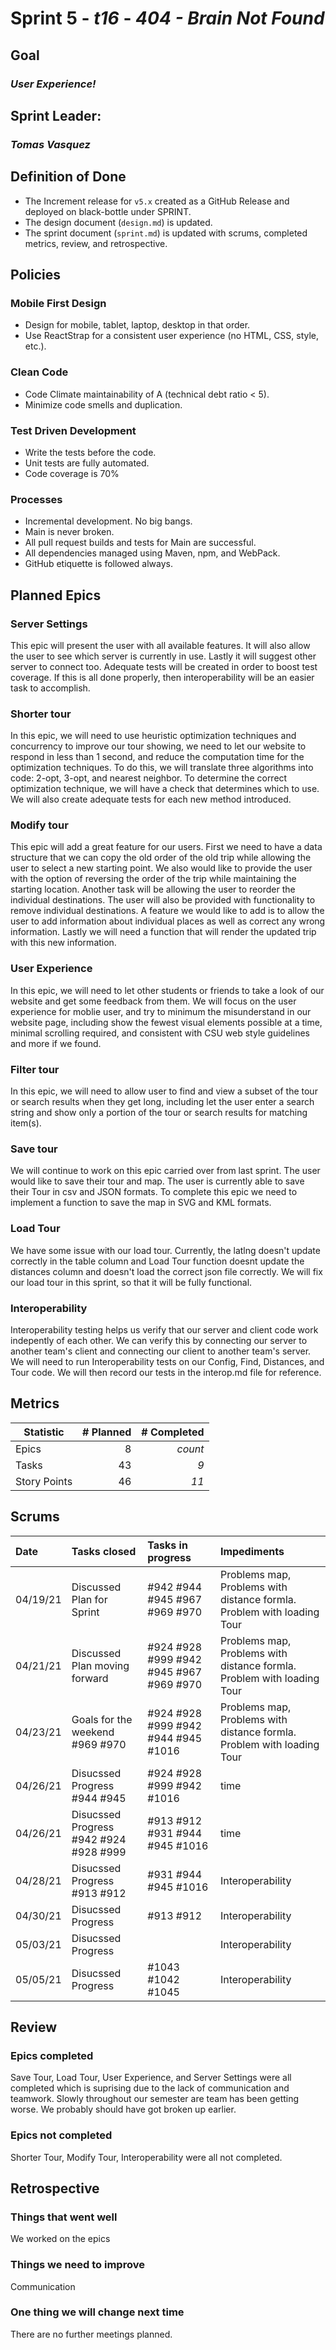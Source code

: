 # Sprint 5 - *t16* - *404 - Brain Not Found*

## Goal
### *User Experience!*

## Sprint Leader: 
### *Tomas Vasquez*

## Definition of Done

* The Increment release for `v5.x` created as a GitHub Release and deployed on black-bottle under SPRINT.
* The design document (`design.md`) is updated.
* The sprint document (`sprint.md`) is updated with scrums, completed metrics, review, and retrospective.

## Policies

### Mobile First Design
* Design for mobile, tablet, laptop, desktop in that order.
* Use ReactStrap for a consistent user experience (no HTML, CSS, style, etc.).

### Clean Code
* Code Climate maintainability of A (technical debt ratio < 5).
* Minimize code smells and duplication.

### Test Driven Development
* Write the tests before the code.
* Unit tests are fully automated.
* Code coverage is 70%

### Processes
* Incremental development.  No big bangs.
* Main is never broken. 
* All pull request builds and tests for Main are successful.
* All dependencies managed using Maven, npm, and WebPack.
* GitHub etiquette is followed always.


## Planned Epics

### Server Settings
This epic will present the user with all available features. It will also allow the user to see which server is currently in use. Lastly it will suggest other server to connect too. Adequate tests will be created in order to boost test coverage. If this is all done properly, then interoperability will be an easier task to accomplish.

### Shorter tour
In this epic, we will need to use heuristic optimization techniques and concurrency to improve our tour showing, we need to let our website to respond in less than 1 second, and reduce the computation time for the optimization techniques. To do this, we will translate three algorithms into code: 2-opt, 3-opt, and nearest neighbor. To determine the correct optimization technique, we will have a check that determines which to use. We will also create adequate tests for each new method introduced.

### Modify tour
This epic will add a great feature for our users. First we need to have a data structure that we can copy the old order of the old trip while allowing the user to select a new starting point. We also would like to provide the user with the option of reversing the order of the trip while maintaining the starting location. Another task will be allowing the user to reorder the individual destinations. The user will also be provided with functionality to remove individual destinations. A feature we would like to add is to allow the user to add information about individual places as well as correct any wrong information. Lastly we will need a function that will render the updated trip with this new information.

### User Experience
In this epic, we will need to let other students or friends to take a look of our website and get some feedback from them. We will focus on the user experience for moblie user, and try to minimum the misunderstand in our website page, including show the fewest visual elements possible at a time, minimal scrolling required, and consistent with CSU web style guidelines and more if we found.

### Filter tour
In this epic, we will need to allow user to find and view a subset of the tour or search results when they get long, including let the user enter a search string and show only a portion of the tour or search results for matching item(s).

### Save tour
We will continue to work on this epic carried over from last sprint. The user would like to save their tour and map. The user is currently able to save their Tour in csv and JSON formats. To complete this epic we need to implement a function to save the map in SVG and KML formats.

### Load Tour
We have some issue with our load tour. Currently, the latlng doesn't update correctly in the table column and Load Tour function doesnt update the distances column and doesn't load the correct json file correctly. We will fix our load tour in this sprint, so that it will be fully functional.

### Interoperability
Interoperability testing helps us verify that our server and client code work indepently of each other. We can verify this by connecting our server to another team's client and connecting our client to another team's server. We will need to run Interoperability tests on our Config, Find, Distances, and Tour code. We will then record our tests in the interop.md file for reference.

## Metrics

| Statistic | # Planned | # Completed |
| --- | ---: | ---: |
| Epics | 8 | *count* |
| Tasks |  43   | *9* | 
| Story Points |  46  | *11* | 


## Scrums

| Date | Tasks closed  | Tasks in progress | Impediments |
| :--- | :--- | :--- | :--- |
| 04/19/21 | Discussed Plan for Sprint| #942 #944 #945 #967 #969 #970 | Problems map, Problems with distance formla. Problem with loading Tour |
| 04/21/21 | Discussed Plan moving forward  |#924 #928 #999 #942 #945 #967 #969 #970|Problems map, Problems with distance formla. Problem with loading Tour |  | 
| 04/23/21 | Goals for the weekend #969 #970 |#924 #928 #999 #942 #944 #945 #1016 | Problems map, Problems with distance formla. Problem with loading Tour | 
| 04/26/21 | Disucssed Progress #944 #945 |#924 #928 #999 #942 #1016 | time |
| 04/26/21 | Disucssed Progress #942 #924 #928 #999 | #913  #912 #931 #944 #945 #1016  | time |
| 04/28/21 | Disucssed Progress #913  #912 | #931 #944 #945 #1016 | Interoperability |
| 04/30/21 | Disucssed Progress | #913  #912  | Interoperability |
| 05/03/21 | Disucssed Progress |  | Interoperability |
| 05/05/21 | Disucssed Progress | #1043 #1042 #1045 | Interoperability |





## Review

### Epics completed  
Save Tour, Load Tour, User Experience, and Server Settings were all completed which is suprising due to the lack of communication and teamwork. Slowly throughout our semester are team has been getting worse. We probably should have got broken up earlier.

### Epics not completed 
Shorter Tour, Modify Tour, Interoperability were all not completed.

## Retrospective

### Things that went well
We worked on the epics

### Things we need to improve
Communication

### One thing we will change next time

There are no further meetings planned.

